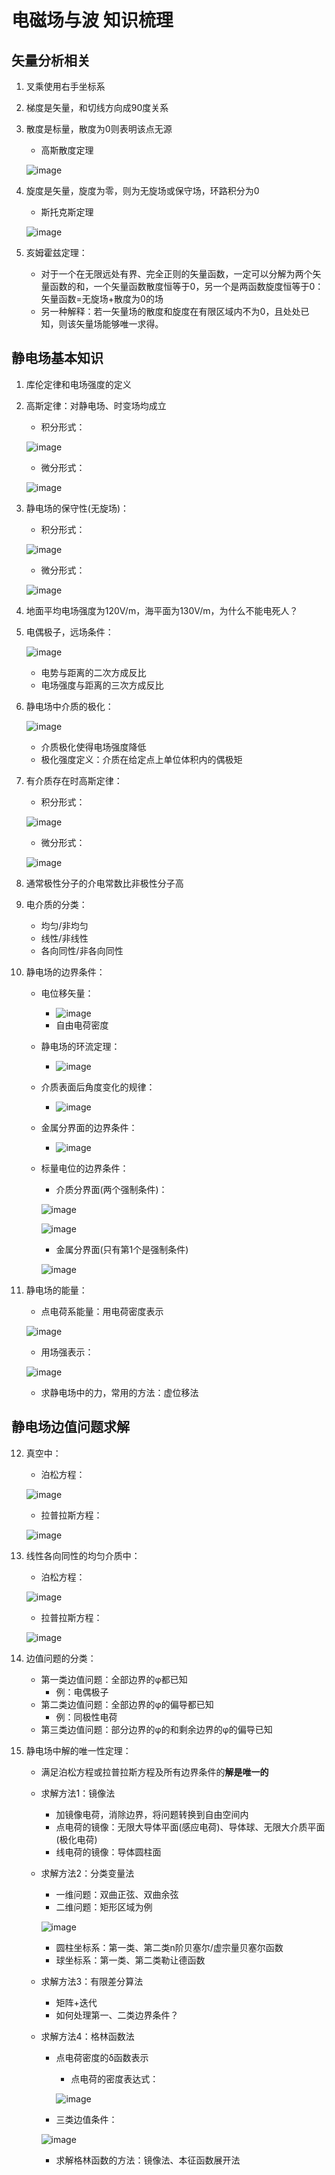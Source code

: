 # 电磁场与波 知识梳理

## 矢量分析相关

1. 叉乘使用右手坐标系
2. 梯度是矢量，和切线方向成90度关系
3. 散度是标量，散度为0则表明该点无源
	- 高斯散度定理

	![image](https://raw.githubusercontent.com/charlesliucn/summer-review/master/07-%E7%94%B5%E7%A3%81%E5%9C%BA%E4%B8%8E%E6%B3%A2/figures/01.png?token=AYGNCLaHJrvISHBaFwNzMhw148ki-Kfsks5ZoRUnwA%3D%3D)
4. 旋度是矢量，旋度为零，则为无旋场或保守场，环路积分为0
	- 斯托克斯定理

	![image](https://raw.githubusercontent.com/charlesliucn/summer-review/master/07-%E7%94%B5%E7%A3%81%E5%9C%BA%E4%B8%8E%E6%B3%A2/figures/02.png?token=AYGNCKmHxr3QPEVKuDj3TSqrunUgHklvks5ZoRU7wA%3D%3D)
5. 亥姆霍兹定理：
	- 对于一个在无限远处有界、完全正则的矢量函数，一定可以分解为两个矢量函数的和，一个矢量函数散度恒等于0，另一个是两函数旋度恒等于0：矢量函数=无旋场+散度为0的场
	- 另一种解释：若一矢量场的散度和旋度在有限区域内不为0，且处处已知，则该矢量场能够唯一求得。

## 静电场基本知识

1. 库伦定律和电场强度的定义
2. 高斯定律：对静电场、时变场均成立
	- 积分形式：

	![image](https://raw.githubusercontent.com/charlesliucn/summer-review/master/07-%E7%94%B5%E7%A3%81%E5%9C%BA%E4%B8%8E%E6%B3%A2/figures/03.png?token=AYGNCIwTpn4mT53k8Byhi7evaqP7lFCzks5ZoRVMwA%3D%3D)
	- 微分形式：

	![image](https://raw.githubusercontent.com/charlesliucn/summer-review/master/07-%E7%94%B5%E7%A3%81%E5%9C%BA%E4%B8%8E%E6%B3%A2/figures/04.png?token=AYGNCCYd0QfjZoXMvyVf-E2eUsK4WB0Fks5ZoRVawA%3D%3D)
3. 静电场的保守性(无旋场)：
	- 积分形式：

	![image](https://raw.githubusercontent.com/charlesliucn/summer-review/master/07-%E7%94%B5%E7%A3%81%E5%9C%BA%E4%B8%8E%E6%B3%A2/figures/05.png?token=AYGNCHpvBhrezJrEkhRgJDwpRFd5Ap94ks5ZoRVswA%3D%3D)
	- 微分形式：

	![image](https://raw.githubusercontent.com/charlesliucn/summer-review/master/07-%E7%94%B5%E7%A3%81%E5%9C%BA%E4%B8%8E%E6%B3%A2/figures/06.png?token=AYGNCBeMREAszZ_S9HER5ycHjIDp3NUeks5ZoRV7wA%3D%3D)
4. 地面平均电场强度为120V/m，海平面为130V/m，为什么不能电死人？
5. 电偶极子，远场条件：
	
	![image](https://raw.githubusercontent.com/charlesliucn/summer-review/master/07-%E7%94%B5%E7%A3%81%E5%9C%BA%E4%B8%8E%E6%B3%A2/figures/07.png?token=AYGNCJoLmWafuNHfEp3KI894MWTS16X3ks5ZoRWMwA%3D%3D)
	- 电势与距离的二次方成反比
	- 电场强度与距离的三次方成反比
6. 静电场中介质的极化：
	
	![image](https://raw.githubusercontent.com/charlesliucn/summer-review/master/07-%E7%94%B5%E7%A3%81%E5%9C%BA%E4%B8%8E%E6%B3%A2/figures/08.png?token=AYGNCGgDc3I79WYeRZrKMnMpx5Vm330Wks5ZoRWkwA%3D%3D)
	- 介质极化使得电场强度降低
	- 极化强度定义：介质在给定点上单位体积内的偶极矩
7. 有介质存在时高斯定律：
	- 积分形式：

	![image](https://raw.githubusercontent.com/charlesliucn/summer-review/master/07-%E7%94%B5%E7%A3%81%E5%9C%BA%E4%B8%8E%E6%B3%A2/figures/10.png?token=AYGNCKPfPrspEJZ_vQRPqmPxyOgKiF9Mks5ZoRXDwA%3D%3D)
	- 微分形式：

	![image](https://raw.githubusercontent.com/charlesliucn/summer-review/master/07-%E7%94%B5%E7%A3%81%E5%9C%BA%E4%B8%8E%E6%B3%A2/figures/09.png?token=AYGNCBurOs7z462HAdXXCAwEcHtTPz5gks5ZoRWywA%3D%3D)
8. 通常极性分子的介电常数比非极性分子高
9. 电介质的分类：
	- 均匀/非均匀
	- 线性/非线性
	- 各向同性/非各向同性
10. 静电场的边界条件：
	- 电位移矢量：
		
		* ![image](https://raw.githubusercontent.com/charlesliucn/summer-review/master/07-%E7%94%B5%E7%A3%81%E5%9C%BA%E4%B8%8E%E6%B3%A2/figures/11.png?token=AYGNCESxHiSjXCQKsEtCUGYZlXIvGtThks5ZoRXUwA%3D%3D)
		* 自由电荷密度
	- 静电场的环流定理：
		
		* ![image](https://raw.githubusercontent.com/charlesliucn/summer-review/master/07-%E7%94%B5%E7%A3%81%E5%9C%BA%E4%B8%8E%E6%B3%A2/figures/12.png?token=AYGNCBNTMujdytPg6AMXBcKr9SZo7fMQks5ZoRXxwA%3D%3D)
	- 介质表面后角度变化的规律：
		
		* ![image](https://raw.githubusercontent.com/charlesliucn/summer-review/master/07-%E7%94%B5%E7%A3%81%E5%9C%BA%E4%B8%8E%E6%B3%A2/figures/13.png?token=AYGNCPUrgW4S8zpvNzb1-bkquylTM24Sks5ZoRX6wA%3D%3D)
	- 金属分界面的边界条件：
		
		* ![image](https://raw.githubusercontent.com/charlesliucn/summer-review/master/07-%E7%94%B5%E7%A3%81%E5%9C%BA%E4%B8%8E%E6%B3%A2/figures/14.png?token=AYGNCBufSuhuaG_aBn2RtBf7u9M7HW1Hks5ZoRYCwA%3D%3D)
	- 标量电位的边界条件：
		* 介质分界面(两个强制条件)：
		
		![image](https://raw.githubusercontent.com/charlesliucn/summer-review/master/07-%E7%94%B5%E7%A3%81%E5%9C%BA%E4%B8%8E%E6%B3%A2/figures/15.png?token=AYGNCA40JqOmxN06TRE74I0jCpmeOfuKks5ZoRYNwA%3D%3D)
		
		![image](https://raw.githubusercontent.com/charlesliucn/summer-review/master/07-%E7%94%B5%E7%A3%81%E5%9C%BA%E4%B8%8E%E6%B3%A2/figures/16.png?token=AYGNCMPKfgYWUGqYyBnxkXVpzt6lsYm1ks5ZoRYWwA%3D%3D)
		* 金属分界面(只有第1个是强制条件)
		
		![image](https://raw.githubusercontent.com/charlesliucn/summer-review/master/07-%E7%94%B5%E7%A3%81%E5%9C%BA%E4%B8%8E%E6%B3%A2/figures/17.png?token=AYGNCFCKuBvj5T0Sn49PNB1zskgbssbXks5ZoRYfwA%3D%3D)
11. 静电场的能量：
	- 点电荷系能量：用电荷密度表示
	
	![image](https://raw.githubusercontent.com/charlesliucn/summer-review/master/07-%E7%94%B5%E7%A3%81%E5%9C%BA%E4%B8%8E%E6%B3%A2/figures/18.png?token=AYGNCJ9C1gxHJhj87I42Qvlk4uWmjfHVks5ZoRZHwA%3D%3D)
	- 用场强表示：
	
	![image](https://raw.githubusercontent.com/charlesliucn/summer-review/master/07-%E7%94%B5%E7%A3%81%E5%9C%BA%E4%B8%8E%E6%B3%A2/figures/19.png?token=AYGNCB_KB27VQFzwhKF3DyvXns93OPNVks5ZoRZPwA%3D%3D)
	- 求静电场中的力，常用的方法：虚位移法

## 静电场边值问题求解
12. 真空中：
	- 泊松方程：

	![image](https://raw.githubusercontent.com/charlesliucn/summer-review/master/07-%E7%94%B5%E7%A3%81%E5%9C%BA%E4%B8%8E%E6%B3%A2/figures/20.png?token=AYGNCAUZwJvkFIhBO1D47t3er0EASgO2ks5ZoRZbwA%3D%3D)
	- 拉普拉斯方程：

	![image](https://raw.githubusercontent.com/charlesliucn/summer-review/master/07-%E7%94%B5%E7%A3%81%E5%9C%BA%E4%B8%8E%E6%B3%A2/figures/21.png?token=AYGNCG5fStmFxApbjbxxv56PTK8U30C6ks5ZoRZmwA%3D%3D)
13. 线性各向同性的均匀介质中：
	- 泊松方程：

	![image](https://raw.githubusercontent.com/charlesliucn/summer-review/master/07-%E7%94%B5%E7%A3%81%E5%9C%BA%E4%B8%8E%E6%B3%A2/figures/22.png?token=AYGNCIMGJ-Ua1lq627vLCqJ4rwYNZkynks5ZoRZ1wA%3D%3D)
	- 拉普拉斯方程：

	![image](https://raw.githubusercontent.com/charlesliucn/summer-review/master/07-%E7%94%B5%E7%A3%81%E5%9C%BA%E4%B8%8E%E6%B3%A2/figures/23.png?token=AYGNCMIZJjVDXHqsTPfS2YeYLI1n5CB8ks5ZoRaBwA%3D%3D)
14. 边值问题的分类：
	- 第一类边值问题：全部边界的φ都已知
		* 例：电偶极子
	- 第二类边值问题：全部边界的φ的偏导都已知
		* 例：同极性电荷
	- 第三类边值问题：部分边界的φ的和剩余边界的φ的偏导已知
15. 静电场中解的唯一性定理：
	- 满足泊松方程或拉普拉斯方程及所有边界条件的**解是唯一的**
	- 求解方法1：镜像法
		* 加镜像电荷，消除边界，将问题转换到自由空间内
		* 点电荷的镜像：无限大导体平面(感应电荷)、导体球、无限大介质平面(极化电荷)
		* 线电荷的镜像：导体圆柱面
	- 求解方法2：分类变量法
		* 一维问题：双曲正弦、双曲余弦
		* 二维问题：矩形区域为例
		
		![image](https://raw.githubusercontent.com/charlesliucn/summer-review/master/07-%E7%94%B5%E7%A3%81%E5%9C%BA%E4%B8%8E%E6%B3%A2/figures/24.png?token=AYGNCFRIhxgcNiW8J67ktZ3sEapt4OUbks5ZoRaJwA%3D%3D)
		* 圆柱坐标系：第一类、第二类n阶贝塞尔/虚宗量贝塞尔函数
		* 球坐标系：第一类、第二类勒让德函数
	- 求解方法3：有限差分算法
		* 矩阵+迭代
		* 如何处理第一、二类边界条件？
	- 求解方法4：格林函数法
		* 点电荷密度的δ函数表示
			+ 点电荷的密度表达式：
			
			![image](https://raw.githubusercontent.com/charlesliucn/summer-review/master/07-%E7%94%B5%E7%A3%81%E5%9C%BA%E4%B8%8E%E6%B3%A2/figures/25.png?token=AYGNCKX1tTScMjMkc-AiEWP9qZLkZp1wks5ZoRaTwA%3D%3D)
		* 三类边值条件：
		
		![image](https://raw.githubusercontent.com/charlesliucn/summer-review/master/07-%E7%94%B5%E7%A3%81%E5%9C%BA%E4%B8%8E%E6%B3%A2/figures/26.png?token=AYGNCFz_yWSaGRw-lZ6cVW-H0up8thXeks5ZoRabwA%3D%3D)
		* 求解格林函数的方法：镜像法、本征函数展开法
